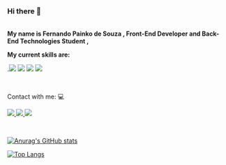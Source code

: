 ### Hi there :rocket:
<b><br>
My name is Fernando Painko de Souza , Front-End Developer and Back-End Technologies Student ,
<p>My current skills are:  </></p></b>  


 .<img src="https://img.shields.io/badge/CSS3-1572B6?style=for-the-badge&logo=css3&logoColor=white" />
 <img src="https://img.shields.io/badge/HTML5-E34F26?style=for-the-badge&logo=html5&logoColor=white" />
<img src="https://img.shields.io/badge/JavaScript-F7DF1E?style=for-the-badge&logo=javascript&logoColor=black" />
 <img src="https://img.shields.io/badge/React-20232A?style=for-the-badge&logo=react&logoColor=61DAFB" />

<br> 

Contact with me: :computer:

<a href="https://www.linkedin.com/in/fernando-painko/"> <img src="https://img.shields.io/badge/LinkedIn-0077B5?style=for-the-badge&logo=linkedin&logoColor=white"/> </a>
<a href="tel+5512996706130"> <img src="https://img.shields.io/badge/WhatsApp-25D366?style=for-the-badge&logo=whatsapp&logoColor=white" /> </a>
<a href="mailto:fernandopainko@gmail.com"> <img src="https://img.shields.io/badge/Gmail-D14836?style=for-the-badge&logo=gmail&logoColor=white"/> </a>

<br> 

[![Anurag's GitHub stats](https://github-readme-stats.vercel.app/api?username=FernandoPainko)](https://github.com/anuraghazra/github-readme-stats)


[![Top Langs](https://github-readme-stats.vercel.app/api/top-langs/?username=FernandoPainko&layout=compact)](https://github.com/anuraghazra/github-readme-stats)
